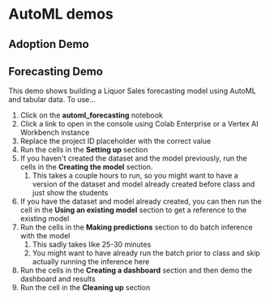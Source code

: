 # AutoML demos

## Adoption Demo

## Forecasting Demo

This demo shows building a Liquor Sales forecasting model using AutoML and
tabular data. To use...

1. Click on the **automl_forecasting** notebook
2. Click a link to open in the console using Colab Enterprise or a Vertex AI Workbench instance
3. Replace the project ID placeholder with the correct value
4. Run the cells in the **Setting up** section
5. If you haven't created the dataset and the model previously, run the cells in the **Creating the model** section.
   1. This takes a couple hours to run, so you might want to have a version of the dataset and model already created before class and just show the students
6. If you have the dataset and model already created, you can then run the cell in the **Using an existing model** section to get a reference to the existing model
7. Run the cells in the **Making predictions** section to do batch inference with the model
   1. This sadly takes like 25-30 minutes
   2. You might want to have already run the batch prior to class and skip actually running the inference here
8. Run the cells in the **Creating a dashboard** section and then demo the dashboard and results
9. Run the cell in the **Cleaning up** section
